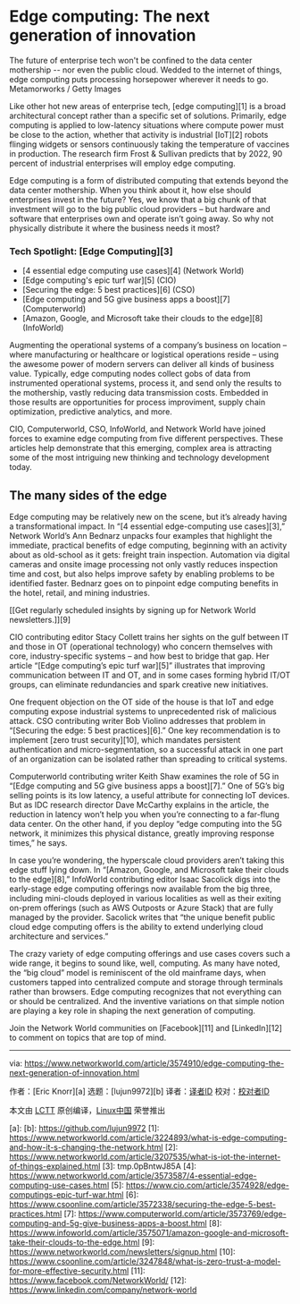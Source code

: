 [#]: collector: (lujun9972)
[#]: translator: ( )
[#]: reviewer: ( )
[#]: publisher: ( )
[#]: url: ( )
[#]: subject: (Edge computing: The next generation of innovation)
[#]: via: (https://www.networkworld.com/article/3574910/edge-computing-the-next-generation-of-innovation.html)
[#]: author: (Eric Knorr )

Edge computing: The next generation of innovation
======
The future of enterprise tech won't be confined to the data center mothership -- nor even the public cloud. Wedded to the internet of things, edge computing puts processing horsepower wherever it needs to go.
Metamorworks / Getty Images

Like other hot new areas of enterprise tech, [edge computing][1] is a broad architectural concept rather than a specific set of solutions. Primarily, edge computing is applied to low-latency situations where compute power must be close to the action, whether that activity is industrial [IoT][2] robots flinging widgets or sensors continuously taking the temperature of vaccines in production. The research firm Frost &amp; Sullivan predicts that by 2022, 90 percent of industrial enterprises will employ edge computing.

Edge computing is a form of distributed computing that extends beyond the data center mothership. When you think about it, how else should enterprises invest in the future? Yes, we know that a big chunk of that investment will go to the big public cloud providers – but hardware and software that enterprises own and operate isn’t going away. So why not physically distribute it where the business needs it most?

### Tech Spotlight: [Edge Computing][3]

  * [4 essential edge computing use cases][4] (Network World)
  * [Edge computing's epic turf war][5] (CIO)
  * [Securing the edge: 5 best practices][6] (CSO)
  * [Edge computing and 5G give business apps a boost][7] (Computerworld)
  * [Amazon, Google, and Microsoft take their clouds to the edge][8] (InfoWorld)



Augmenting the operational systems of a company’s business on location – where manufacturing or healthcare or logistical operations reside – using the awesome power of modern servers can deliver all kinds of business value. Typically, edge computing nodes collect gobs of data from instrumented operational systems, process it, and send only the results to the mothership, vastly reducing data transmission costs. Embedded in those results are opportunities for process improviment, supply chain optimization, predictive analytics, and more.

CIO, Computerworld, CSO, InfoWorld, and Network World have joined forces to examine edge computing from five different perspectives. These articles help demonstrate that this emerging, complex area is attracting some of the most intriguing new thinking and technology development today.

## **The many sides of the edge**

Edge computing may be relatively new on the scene, but it’s already having a transformational impact. In “[4 essential edge-computing use cases][3],” Network World’s Ann Bednarz unpacks four examples that highlight the immediate, practical benefits of edge computing, beginning with an activity about as old-school as it gets: freight train inspection. Automation via digital cameras and onsite image processing not only vastly reduces inspection time and cost, but also helps improve safety by enabling problems to be identified faster. Bednarz goes on to pinpoint edge computing benefits in the hotel, retail, and mining industries.

[[Get regularly scheduled insights by signing up for Network World newsletters.]][9]

CIO contributing editor Stacy Collett trains her sights on the gulf between IT and those in OT (operational technology) who concern themselves with core, industry-specific systems – and how best to bridge that gap. Her article “[Edge computing’s epic turf war][5]” illustrates that improving communication between IT and OT, and in some cases forming hybrid IT/OT groups, can eliminate redundancies and spark creative new initiatives.

One frequent objection on the OT side of the house is that IoT and edge computing expose industrial systems to unprecedented risk of malicious attack. CSO contributing writer Bob Violino addresses that problem in “[Securing the edge: 5 best practices][6].” One key recommendation is to implement [zero trust security][10], which mandates persistent authentication and micro-segmentation, so a successful attack in one part of an organization can be isolated rather than spreading to critical systems.

Computerworld contributing writer Keith Shaw examines the role of 5G in “[Edge computing and 5G give business apps a boost][7].” One of 5G’s big selling points is its low latency, a useful attribute for connecting IoT devices. But as IDC research director Dave McCarthy explains in the article, the reduction in latency won’t help you when you’re connecting to a far-flung data center. On the other hand, if you deploy “edge computing into the 5G network, it minimizes this physical distance, greatly improving response times,” he says.

In case you’re wondering, the hyperscale cloud providers aren’t taking this edge stuff lying down. In “[Amazon, Google, and Microsoft take their clouds to the edge][8],” InfoWorld contributing editor Isaac Sacolick digs into the early-stage edge computing offerings now available from the big three, including mini-clouds deployed in various localities as well as their exiting on-prem offerings (such as AWS Outposts or Azure Stack) that are fully managed by the provider. Sacolick writes that “the unique benefit public cloud edge computing offers is the ability to extend underlying cloud architecture and services.”

The crazy variety of edge computing offerings and use cases covers such a wide range, it begins to sound like, well, computing. As many have noted, the “big cloud” model is reminiscent of the old mainframe days, when customers tapped into centralized compute and storage through terminals rather than browsers. Edge computing recognizes that not everything can or should be centralized. And the inventive variations on that simple notion are playing a key role in shaping the next generation of computing.

Join the Network World communities on [Facebook][11] and [LinkedIn][12] to comment on topics that are top of mind.

--------------------------------------------------------------------------------

via: https://www.networkworld.com/article/3574910/edge-computing-the-next-generation-of-innovation.html

作者：[Eric Knorr][a]
选题：[lujun9972][b]
译者：[译者ID](https://github.com/译者ID)
校对：[校对者ID](https://github.com/校对者ID)

本文由 [LCTT](https://github.com/LCTT/TranslateProject) 原创编译，[Linux中国](https://linux.cn/) 荣誉推出

[a]: 
[b]: https://github.com/lujun9972
[1]: https://www.networkworld.com/article/3224893/what-is-edge-computing-and-how-it-s-changing-the-network.html
[2]: https://www.networkworld.com/article/3207535/what-is-iot-the-internet-of-things-explained.html
[3]: tmp.0pBntwJ85A
[4]: https://www.networkworld.com/article/3573587/4-essential-edge-computing-use-cases.html
[5]: https://www.cio.com/article/3574928/edge-computings-epic-turf-war.html
[6]: https://www.csoonline.com/article/3572338/securing-the-edge-5-best-practices.html
[7]: https://www.computerworld.com/article/3573769/edge-computing-and-5g-give-business-apps-a-boost.html
[8]: https://www.infoworld.com/article/3575071/amazon-google-and-microsoft-take-their-clouds-to-the-edge.html
[9]: https://www.networkworld.com/newsletters/signup.html
[10]: https://www.csoonline.com/article/3247848/what-is-zero-trust-a-model-for-more-effective-security.html
[11]: https://www.facebook.com/NetworkWorld/
[12]: https://www.linkedin.com/company/network-world
